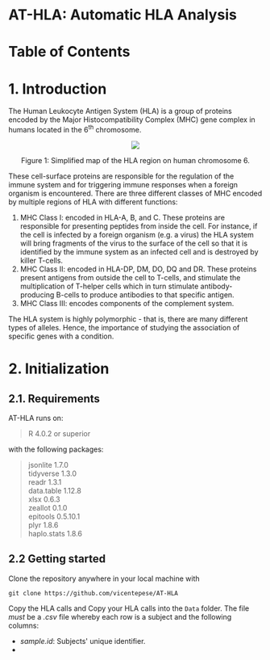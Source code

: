 # AT-HLA: Automatic HLA Analysis


# Table of Contents

# 1. Introduction

The Human Leukocyte Antigen System (HLA) is a group of proteins encoded by the Major Histocompatibility Complex (MHC) gene complex in humans located in the 6<sup>th</sup> chromosome.

<p align="center">
  <img src="https://www.researchgate.net/profile/Thayne-Sweeten/publication/221914655/figure/fig1/AS:393956899737611@1470938052496/A-simplified-map-of-the-HLA-region-on-human-chromosome-6.png">
</p>
<p align="center">Figure 1: Simplified map of the HLA region on human chromosome 6.</p>

These cell-surface proteins are responsible for the regulation of the immune system and for triggering immune responses when a foreign organism is encountered. There are three different classes of MHC encoded by multiple regions of HLA with different functions:
1. MHC Class I: encoded in HLA-A, B, and C. These proteins are responsible for presenting peptides from inside the cell. For instance, if the cell is infected by a foreign organism (e.g. a virus) the HLA system will bring fragments of the virus to the surface of the cell so that it is identified by the immune system as an infected cell and is destroyed by killer T-cells.
2. MHC Class II: encoded in HLA-DP, DM, DO, DQ and DR. These proteins present antigens from outside the cell to T-cells, and stimulate the multiplication of T-helper cells which in turn stimulate antibody-producing B-cells to produce antibodies to that specific antigen.
3. MHC Class III: encodes components of the complement system. 

The HLA system is highly polymorphic - that is, there are many different types of alleles. Hence, the importance of studying the association of specific genes with a condition.

# 2. Initialization
## 2.1. Requirements 
AT-HLA runs on:
> R 4.0.2 or superior <br>

with the following packages:
> jsonlite 1.7.0 <br>
> tidyverse 1.3.0 <br>
> readr 1.3.1 <br>
> data.table 1.12.8 <br>
> xlsx 0.6.3 <br>
> zeallot 0.1.0 <br>
> epitools 0.5.10.1 <br>
> plyr 1.8.6 <br>
> haplo.stats 1.8.6 <br>

## 2.2 Getting started 

Clone the repository anywhere in your local machine with <br>
```
git clone https://github.com/vicentepese/AT-HLA
``` 
Copy the HLA calls and 
Copy your HLA calls into the `Data` folder. The file *must* be a *.csv* file whereby each row is a subject and the following columns:
- *sample.*<span></span>*id*: Subjects' unique identifier.
- 



